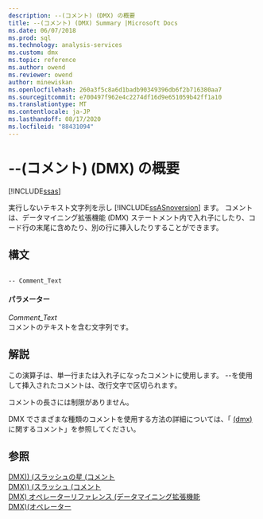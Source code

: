 ```yaml
---
description: --(コメント) (DMX) の概要
title: --(コメント) (DMX) Summary |Microsoft Docs
ms.date: 06/07/2018
ms.prod: sql
ms.technology: analysis-services
ms.custom: dmx
ms.topic: reference
ms.author: owend
ms.reviewer: owend
author: minewiskan
ms.openlocfilehash: 260a3f5c8a6d1badb90349396db6f2b716380aa7
ms.sourcegitcommit: e700497f962e4c2274df16d9e651059b42ff1a10
ms.translationtype: MT
ms.contentlocale: ja-JP
ms.lasthandoff: 08/17/2020
ms.locfileid: "88431094"
---
```

# <a name="---comment-dmx-summary"></a>--(コメント) (DMX) の概要
[!INCLUDE[ssas](../includes/applies-to-version/ssas.md)]

  実行しないテキスト文字列を示し [!INCLUDE[ssASnoversion](../includes/ssasnoversion-md.md)] ます。 コメントは、データマイニング拡張機能 (DMX) ステートメント内で入れ子にしたり、コード行の末尾に含めたり、別の行に挿入したりすることができます。  
  
## <a name="syntax"></a>構文  
  
```  
  
-- Comment_Text      
```  
  
#### <a name="parameters"></a>パラメーター  
 *Comment_Text*  
 コメントのテキストを含む文字列です。  
  
## <a name="remarks"></a>解説  
 この演算子は、単一行または入れ子になったコメントに使用します。 --を使用して挿入されたコメントは、改行文字で区切られます。  
  
 コメントの長さには制限がありません。  
  
 DMX でさまざまな種類のコメントを使用する方法の詳細については、「 [&#40;dmx&#41;](../dmx/comments-dmx.md)に関するコメント」を参照してください。  
  
## <a name="see-also"></a>参照  
 [DMX&#41;&#41; &#40;スラッシュの星 &#40;コメント ](../dmx/slash-star-comment-dmx.md)   
 [DMX&#41;&#41; &#40;スラッシュ &#40;コメント ](../dmx/double-slash-comment-dmx.md)   
 [DMX&#41; オペレーターリファレンス &#40;データマイニング拡張機能](../dmx/data-mining-extensions-dmx-operator-reference.md)   
 [DMX&#41;&#40;オペレーター ](../dmx/operators-dmx.md)  
  
  
